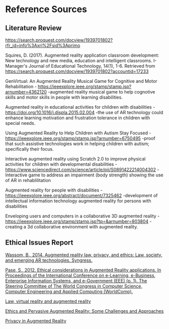 # Reference Sources

## Literature Review

https://search.proquest.com/docview/1939701802?rfr_id=info%3Axri%2Fsid%3Aprimo

Squires, D. (2017). Augmented reality application classroom development: New technology and new media, education and intelligent classrooms. I-Manager's Journal of Educational Technology, 14(1), 1-6. Retrieved from https://search.proquest.com/docview/1939701802?accountid=17233

GenVirtual: An Augmented Reality Musical Game for Cognitive and Motor Rehabilitation - https://ieeexplore.ieee.org/stamp/stamp.jsp?arnumber=4362120 -augmented reality musical game to help cognotive skills and motor skills in people with learning disabilities.

Augmented reality in educational activities for children with disabilities - https://doi.org/10.1016/j.displa.2015.02.004 -the use of AR technology could enhance learning motivation and frustration tolerance in children with special needs.

Using Augmented Reality to Help Children with Autism Stay Focused - https://ieeexplore.ieee.org/stamp/stamp.jsp?arnumber=6750495 -proof that such assistive technologies work in helping children with autism; specifically their focus.

Interactive augmented reality using Scratch 2.0 to improve physical activities for children with developmental disabilities - https://www.sciencedirect.com/science/article/pii/S0891422214004302 -Interactive game to address an impairment (body strength) showing the use of AR in rehablilitation

Augmented reality for people with disabilities - https://ieeexplore.ieee.org/abstract/document/7325462 
-development of intellectual information technology augmented reality for persons with disabilities

Enveloping users and computers in a collaborative 3D augmented reality - https://ieeexplore.ieee.org/stamp/stamp.jsp?tp=&arnumber=803804 -creating a 3d collaborative environment with augmented reality.



## Ethical Issues Report

[Wassom, B., 2014. Augmented reality law, privacy, and ethics: Law, society, and emerging AR technologies. Syngress.](https://b-ok.cc/book/2569265/8578be)

[Pase, S., 2012. Ethical considerations in Augmented Reality applications. In Proceedings of the International Conference on e-Learning, e-Business, Enterprise Information Systems, and e-Government (EEE) (p. 1). The Steering Committee of The World Congress in Computer Science, Computer Engineering and Applied Computing (WorldComp).](https://pdfs.semanticscholar.org/ce7a/3f370e5dcf06a05d2b55f2abb1a0cb5e3cca.pdf)

[Law, virtual reality and augmented reality](https://heinonline.org/HOL/Page?handle=hein.journals/pnlr166&div=32&g_sent=1&casa_token=&collection=journals)

[Ethics and Pervasive Augmented Reality: Some Challenges and Approaches](https://link.springer.com/chapter/10.1007/978-94-007-6833-8_8)

[Privacy in Augmented Reality](https://academic.oup.com/ijlit/article/23/2/157/699869)
